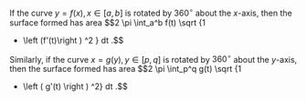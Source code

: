 If the curve $y=f(x), x \in [a,b]$ is rotated by $360^{\circ}$ about the
$x$-axis, then the surface formed has area
$$2 \pi \int_a^b f(t) \sqrt {1
+ \left (f'(t)\right ) ^2 } dt .$$

Similarly, if the curve $x=g(y), y \in [p,q]$ is rotated by
$360^{\circ}$ about the $y$-axis, then the surface formed has area
$$2 \pi \int_p^q g(t) \sqrt  {1 
+ \left ( g'(t) \right ) ^2} dt .$$
